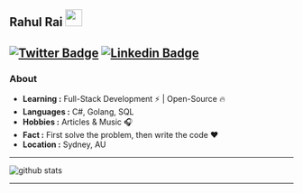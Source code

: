 ## Rahul Rai <img src="https://raw.githubusercontent.com/iampavangandhi/iampavangandhi/master/gifs/Hi.gif" width="30px">

[![Twitter Badge](https://img.shields.io/twitter/follow/rahulrai_in?style=social)](https://twitter.com/rahulrai_in)  [![Linkedin Badge](https://img.shields.io/badge/-rahulrai-in-blue?style=flat-square&logo=Linkedin&logoColor=white&link=https://www.linkedin.com/in/rahulrai-in//)](https://www.linkedin.com/in/rahulrai-in/)
---------------------------------------------------------------------------------------------------------------------------------------------------------------------------------
### About

-  **Learning :** Full-Stack Development :zap: | Open-Source :fire:	
-  **Languages :** C#, Golang, SQL
-  **Hobbies :** Articles & Music :headphones:
-  **Fact :** First solve the problem, then write the code :heart: 
-  **Location :** Sydney, AU

---------------------------------------------------------------------------------------------------------------------------------------------------------------------------------

![github stats](https://github-readme-stats.vercel.app/api?username=rahulrai-in&show_icons=true)

---------------------------------------------------------------------------------------------------------------------------------------------------------------------------------
